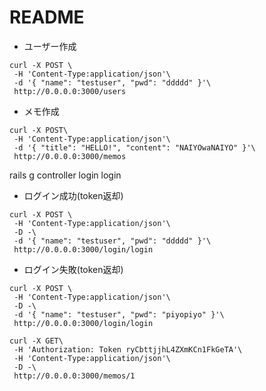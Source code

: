 # README

- ユーザー作成
```
curl -X POST \
 -H 'Content-Type:application/json'\
 -d '{ "name": "testuser", "pwd": "ddddd" }'\
 http://0.0.0.0:3000/users
```

- メモ作成
```
curl -X POST\
 -H 'Content-Type:application/json'\
 -d '{ "title": "HELLO!", "content": "NAIYOwaNAIYO" }'\
 http://0.0.0.0:3000/memos
```


rails g controller login login


- ログイン成功(token返却)
```
curl -X POST \
 -H 'Content-Type:application/json'\
 -D -\
 -d '{ "name": "testuser", "pwd": "ddddd" }'\
 http://0.0.0.0:3000/login/login
```

- ログイン失敗(token返却)
```
curl -X POST \
 -H 'Content-Type:application/json'\
 -D -\
 -d '{ "name": "testuser", "pwd": "piyopiyo" }'\
 http://0.0.0.0:3000/login/login
```


```
curl -X GET\
 -H 'Authorization: Token ryCbttjjhL4ZXmKCn1FkGeTA'\
 -H 'Content-Type:application/json'\
 -D -\
 http://0.0.0.0:3000/memos/1
```

